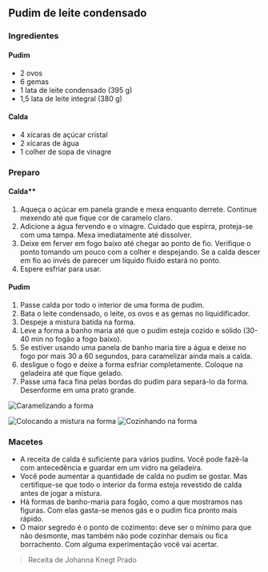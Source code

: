 ## Pudim de leite condensado 

### Ingredientes

#### Pudim

*   2 ovos
*   6 gemas
*   1 lata de leite condensado (395 g)
*   1,5 lata de leite integral (380 g)

#### Calda

*   4 xícaras de açúcar cristal
*   2 xícaras de água
*   1 colher de sopa de vinagre

### Preparo

#### Calda**

1.  Aqueça o açúcar em panela grande e mexa enquanto derrete. Continue
    mexendo até que fique cor de caramelo claro.
2.  Adicione a água fervendo e o vinagre. Cuidado que espirra,
    proteja-se com uma tampa. Mexa imediatamente até dissolver.
3.  Deixe em ferver em fogo baixo até chegar ao ponto de fio. Verifique
    o ponto tomando um pouco com a colher e despejando. Se a calda
    descer em fio ao invés de parecer um líquido fluido estará no ponto.
4.  Espere esfriar para usar.

#### Pudim

1.  Passe calda por todo o interior de uma forma de pudim.
2.  Bata o leite condensado, o leite, os ovos e as gemas no liquidificador.
3.  Despeje a mistura batida na forma.
4.  Leve a forma a banho maria até que o pudim esteja cozido e
    sólido (30-40 min no fogão a fogo baixo).
5.  Se estiver usando uma panela de banho maria tire a água e deixe no
    fogo por mais 30 a 60 segundos, para caramelizar ainda mais a calda.
6.  desligue o fogo e deixe a forma esfriar completamente. Coloque na
    geladeira até que fique gelado.
7.  Passe uma faca fina pelas bordas do pudim para separá-lo da forma.
    Desenforme em uma prato grande.

![](figs/caramelizando.png "Caramelizando a forma")

![](figs/naforma.png "Colocando a mistura na forma") ![](figs/cozinhando.png "Cozinhando na forma")

### Macetes

*   A receita de calda é suficiente para vários pudins. Você pode
    fazê-la com antecedência e guardar em um vidro na geladeira.
*   Você pode aumentar a quantidade de calda no pudim se gostar. Mas
    certifique-se que todo o interior da forma esteja revestido de calda
    antes de jogar a mistura.
*   Há formas de banho-maria para fogão, como a que mostramos
    nas figuras. Com elas gasta-se menos gás e o pudim fica pronto
    mais rápido.
*   O maior segredo é o ponto de cozimento: deve ser o mínimo para que
    não desmonte, mas também não pode cozinhar demais ou
    fica borrachento. Com alguma experimentação você vai acertar.

> Receita de Johanna Knegt Prado
